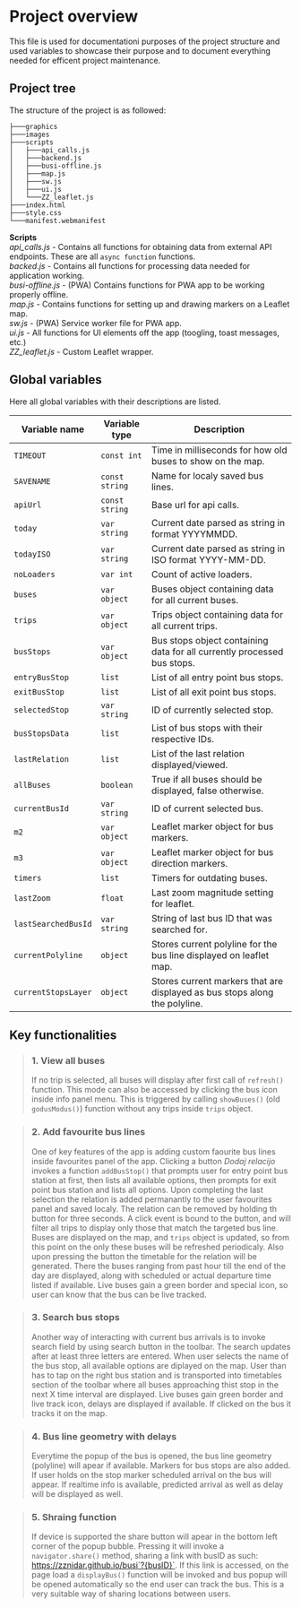 # Project overview
This file is used for documentationi purposes of the project structure and used variables to showcase their purpose and to document everything needed for efficent project maintenance. 

## Project tree
The structure of the project is as followed:

    ├───graphics
    ├───images
    ├───scripts
    │   ├───api_calls.js
    │   ├───backend.js
    │   ├───busi-offline.js
    │   ├───map.js
    │   ├───sw.js
    │   ├───ui.js
    │   └───ZZ_leaflet.js
    ├───index.html
    ├───style.css
    └───manifest.webmanifest

**Scripts**<br>
*api_calls.js* - Contains all functions for obtaining data from external API endpoints. These are all `async function` functions. <br>
*backed.js* - Contains all functions for processing data needed for application working. <br>
*busi-offline.js* - (PWA) Contains functions for PWA app to be working properly offline. <br>
*map.js* - Contains functions for setting up and drawing markers on a Leaflet map. <br>
*sw.js* - (PWA) Service worker file for PWA app. <br>
*ui.js* - All functions for UI elements off the app (toogling, toast messages, etc.) <br>
*ZZ_leaflet.js* - Custom Leaflet wrapper.

## Global variables
Here all global variables with their descriptions are listed.

| **Variable name** | **Variable type** | **Description**                                                             |
|------------------ |-------------------|-----------------------------------------------------------------------------|
|`TIMEOUT`|`const int`|Time in milliseconds for how old buses to show on the map.|
|`SAVENAME`|`const string`|Name for localy saved bus lines.|
|`apiUrl` |`const string`| Base url for api calls. |
|`today`|`var string`|Current date parsed as string in format YYYYMMDD.|
|`todayISO`|`var string`|Current date parsed as string in ISO format YYYY-MM-DD.|
|`noLoaders`|`var int`| Count of active loaders. |
|`buses`|`var object`| Buses object containing data for all current buses.|
|`trips`|`var object`| Trips object containing data for all current trips.|
|`busStops`|`var object`|Bus stops object containing data for all currently processed bus stops.|
|`entryBusStop`|`list`|List of all entry point bus stops.|
|`exitBusStop`|`list`|List of all exit point bus stops.|
|`selectedStop`|`var string`|ID of currently selected stop.|
|`busStopsData`|`list`|List of bus stops with their respective IDs.|
|`lastRelation`|`list`|List of the last relation displayed/viewed.|
|`allBuses`|`boolean`|True if all buses should be displayed, false otherwise.|
|`currentBusId`|`var string`|ID of current selected bus.|
|`m2`|`var object`|Leaflet marker object for bus markers.|
|`m3`|`var object`|Leaflet marker object for bus direction markers.|
|`timers`|`list`|Timers for outdating buses.|
|`lastZoom`|`float`|Last zoom magnitude setting for leaflet.|
|`lastSearchedBusId`|`var string`|String of last bus ID that was searched for.|
|`currentPolyline`|`object`|Stores current polyline for the bus line displayed on leaflet map.|
|`currentStopsLayer`|`object`|Stores current markers that are displayed as bus stops along the polyline.|

## Key functionalities
> ### 1. View all buses
> If no trip is selected, all buses will display after first call of `refresh()` function. This mode can also be accessed by clicking the bus icon inside info panel menu. This is triggered by calling `showBuses()` (old `godusModus()`) function without any trips inside `trips` object.

>### 2. Add favourite bus lines
>One of key features of the app is adding custom faourite bus lines inside favourites panel of the app. Clicking a button *Dodaj relacijo* invokes a function `addBusStop()` that prompts user for entry point bus station at first, then lists all available options, then prompts for exit point bus station and lists all options. Upon completing the last selection the relation is added permanantly to the user favourites panel and saved localy. The relation can be removed by holding th button for three seconds. A click event is bound to the button, and will filter all trips to display only those that match the targeted bus line. Buses are displayed on the map, and `trips` object is updated, so from this point on the only these buses will be refreshed periodicaly. Also upon pressing the button the timetable for the relation will be generated. There the buses ranging from past hour till the end of the day are displayed, along with scheduled or actual departure time listed if available. Live buses gain a green border and special icon, so user can know that the bus can be live tracked. 

>### 3. Search bus stops
> Another way of interacting with current bus arrivals is to invoke search field by using search button in the toolbar. The search updates after at least three letters are entered. When user selects the name of the bus stop, all available options are diplayed on the map. User than has to tap on the right bus station and is transported into timetables section of the toolbar where all buses approaching thist stop in the next X time interval are displayed. Live buses gain green border and live track icon, delays are displayed if available. If clicked on the bus it tracks it on the map.

>### 4. Bus line geometry with delays
> Everytime the popup of the bus is opened, the bus line geometry (polyline) will apear if available. Markers for bus stops are also added. If user holds on the stop marker scheduled arrival on the bus will appear. If realtime info is available, predicted arrival as well as delay will be displayed as well.

>### 5. Shraing function
> If device is supported the share button will apear in the bottom left corner of the popup bubble. Pressing it will invoke a `navigator.share()` method, sharing a link with busID as such: https://zznidar.github.io/busi`?{busID}`. If this link is accessed, on the page load a `displayBus()` function will be invoked and bus popup will be opened automatically so the end user can track the bus. This is a very suitable way of sharing locations between users.